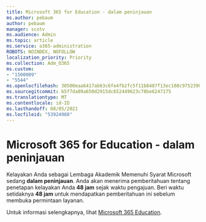 ```yaml
---
title: Microsoft 365 for Education - dalam peninjauan
ms.author: pebaum
author: pebaum
manager: scotv
ms.audience: Admin
ms.topic: article
ms.service: o365-administration
ROBOTS: NOINDEX, NOFOLLOW
localization_priority: Priority
ms.collection: Adm_O365
ms.custom:
- "1500009"
- "5544"
ms.openlocfilehash: 30500eaa6417ab63c6fe4fb2fc5f11b8487f13ec108c9752390825a36e3adc6b
ms.sourcegitcommit: b5f7da89a650d2915dc652449623c78be6247175
ms.translationtype: MT
ms.contentlocale: id-ID
ms.lasthandoff: 08/05/2021
ms.locfileid: "53924988"
---
```

# <a name="microsoft-365-for-education---under-review"></a>Microsoft 365 for Education - dalam peninjauan

Kelayakan Anda sebagai Lembaga Akademik Memenuhi Syarat Microsoft sedang **dalam peninjauan**. Anda akan menerima pemberitahuan tentang penetapan kelayakan Anda **48 jam** sejak waktu pengajuan. Beri waktu setidaknya **48 jam** untuk mendapatkan pemberitahuan ini sebelum membuka permintaan layanan.

Untuk informasi selengkapnya, lihat [Microsoft 365 Education](https://www.microsoft.com/education/buy-license/microsoft365).
